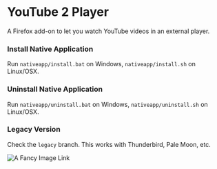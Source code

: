 # YouTube 2 Player
A Firefox add-on to let you watch YouTube videos in an external player.

### Install Native Application
Run `nativeapp/install.bat` on Windows, `nativeapp/install.sh` on Linux/OSX.

### Uninstall Native Application
Run `nativeapp/uninstall.bat` on Windows, `nativeapp/uninstall.sh` on Linux/OSX.

### Legacy Version
Check the `legacy` branch.
This works with Thunderbird, Pale Moon, etc.

![](https://addons.cdn.mozilla.net/user-media/previews/full/191/191705.png "A Fancy Image Link")
